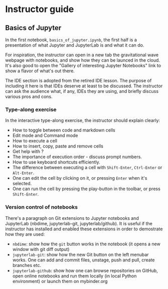 # Instructor guide


## Basics of Jupyter

In the first notebook, `basics_of_jupyter.ipynb`, the first half 
is a presentation of what Jupyter and JupyterLab is and what it can do.

For inspiration, the instructor can open in a new tab the gravitational wave webpage with notebooks, and show how they can be launced in the cloud. It's also good to open the "Gallery of interesting Jupyter Notebooks" link to show a flavor of what's out there.

The IDE section is adopted from the retired IDE lesson. The purpose of including it here is that IDEs deserve at least to be discussed. The instructor can ask the audience what, if any, IDEs they are using, and briefly discuss various pros and cons. 

### Type-along exercise

In the interactive type-along exercise, the instructor should explain
clearly:
- How to toggle between code and markdown cells
- Edit mode and Command mode
- How to execute a cell
- How to insert, copy, paste and remove cells
- Get help with ?
- The importance of execution order - discuss prompt numbers.
- How to use keyboard shortcuts efficiently.
- The difference between executing a cell with `Shift-Enter`, `Ctrl-Enter` or `Alt-Enter`.
- One can edit the cell by clicking on it, or pressing `Enter` when it's selected.
- One can run the cell by pressing the play-button in the toolbar, or press `Shift-Enter`.

### Version control of notebooks

There's a paragraph on Git extensions to Jupyter notebooks and JupyterLab (nbdime, jupyterlab-git, jupyterlab/github). It is useful if the instructor has installed and enabled these extensions in order to demostrate how they are used:
- `nbdime`: show how the `git` button works in the notebook (it opens a new window with git diff output)
- `jupyterlab-git`: show how the new Git button on the left menubar works. One can add and commit files, unstage, push and pull, create branches etc.
- `jupyterlab-github`: show how one can browse repositories on GitHub, open online notebooks and run them locally (in local Python environment) or launch them on mybinder.org
